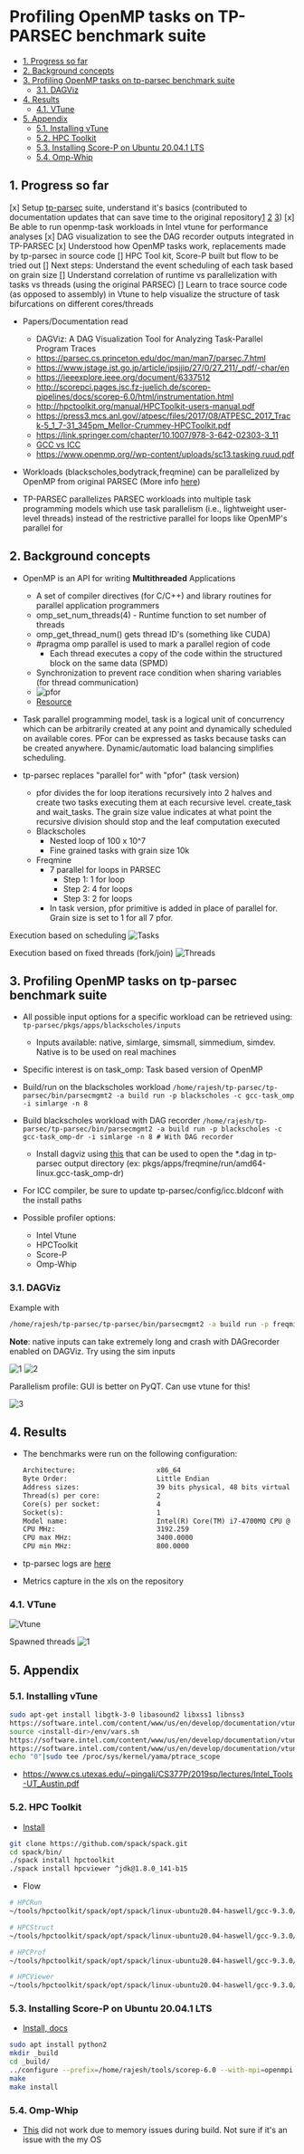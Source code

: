 <!-- no_toc -->

# Profiling OpenMP tasks on TP-PARSEC benchmark suite

- [1. Progress so far](#1-progress-so-far)
- [2. Background concepts](#2-background-concepts)
- [3. Profiling OpenMP tasks on tp-parsec benchmark suite](#3-profiling-openmp-tasks-on-tp-parsec-benchmark-suite)
  - [3.1. DAGViz](#31-dagviz)
- [4. Results](#4-results)
  - [4.1. VTune](#41-vtune)
- [5. Appendix](#5-appendix)
  - [5.1. Installing vTune](#51-installing-vtune)
  - [5.2. HPC Toolkit](#52-hpc-toolkit)
  - [5.3. Installing Score-P on Ubuntu 20.04.1 LTS](#53-installing-score-p-on-ubuntu-20041-lts)
  - [5.4. Omp-Whip](#54-omp-whip)

## 1. Progress so far

[x] Setup [tp-parsec](https://github.com/massivethreads/tp-parsec) suite, understand it's basics (contributed to documentation updates that can save time to the original repository[1](https://github.com/massivethreads/tp-parsec/pull/2) [2](https://github.com/massivethreads/tp-parsec/pull/3) [3](https://github.com/massivethreads/dagviz/pull/2))
[x] Be able to run openmp-task workloads in Intel vtune for performance analyses
[x] DAG visualization to see the DAG recorder outputs integrated in TP-PARSEC
[x] Understood how OpenMP tasks work, replacements made by tp-parsec in source code
[] HPC Tool kit, Score-P built but flow to be tried out
[] Next steps: Understand the event scheduling of each task based on grain size
[] Understand correlation of runtime vs parallelization with tasks vs threads (using the original PARSEC)
[] Learn to trace source code (as opposed to assembly) in Vtune to help visualize the structure of task bifurcations on different cores/threads

- Papers/Documentation read
  - DAGViz: A DAG Visualization Tool for Analyzing Task-Parallel Program Traces
  - https://parsec.cs.princeton.edu/doc/man/man7/parsec.7.html
  - https://www.jstage.jst.go.jp/article/ipsjjip/27/0/27_211/_pdf/-char/en
  - https://ieeexplore.ieee.org/document/6337512
  - http://scorepci.pages.jsc.fz-juelich.de/scorep-pipelines/docs/scorep-6.0/html/instrumentation.html
  - http://hpctoolkit.org/manual/HPCToolkit-users-manual.pdf
  - https://press3.mcs.anl.gov//atpesc/files/2017/08/ATPESC_2017_Track-5_1_7-31_345pm_Mellor-Crummey-HPCToolkit.pdf
  - https://link.springer.com/chapter/10.1007/978-3-642-02303-3_11
  - [GCC vs ICC](http://citeseerx.ist.psu.edu/viewdoc/download?doi=10.1.1.679.1280&rep=rep1&type=pdf#:~:text=GCC%20stands%20for%20%E2%80%9CGNU%20Compiler,and%20Intel%2Dbased%20Android%20devices.)
  - https://www.openmp.org//wp-content/uploads/sc13.tasking.ruud.pdf

- Workloads (blackscholes,bodytrack,freqmine) can be parallelized by OpenMP from original PARSEC (More info [here](http://wiki.cs.princeton.edu/index.php/PARSEC))
- TP-PARSEC parallelizes PARSEC workloads into multiple task programming models which use task parallelism (i.e., lightweight user-level threads) instead of the restrictive parallel for loops like OpenMP's parallel for

## 2. Background concepts

- OpenMP is an API for writing **Multithreaded** Applications
  - A set of compiler directives (for C/C++) and library routines for parallel application programmers
  - omp_set_num_threads(4) - Runtime function to set number of threads
  - omp_get_thread_num() gets thread ID's (something like CUDA)
  - #pragma omp parallel is used to mark a parallel region of code
    - Each thread executes a copy of the code within the structured block on the same data (SPMD)
  - Synchronization to prevent race condition when sharing variables (for thread communication)
  - ![pfor](images/2020-11-02-15-56-22.png)
  - [Resource](https://www.openmp.org/wp-content/uploads/omp-hands-on-SC08.pdf)

- Task parallel programming model, task is a logical unit of concurrency which can be arbitrarily created at any point and dynamically scheduled on available cores. PFor can be expressed as tasks because tasks can be created anywhere. Dynamic/automatic load balancing simplifies scheduling.
- tp-parsec replaces "parallel for" with "pfor" (task version)
  - pfor divides the for loop iterations recursively into 2 halves and create two tasks executing them at each recursive level. create_task and wait_tasks. The grain size value indicates at what point the recursive division should stop and the leaf computation executed
  - Blackscholes
    - Nested loop of 100 x 10^7
    - Fine grained tasks with grain size 10k
  - Freqmine
    - 7 parallel for loops in PARSEC
      - Step 1: 1 for loop
      - Step 2: 4 for loops
      - Step 3: 2 for loops
    - In task version, pfor primitive is added in place of parallel for. Grain size is set to 1 for all 7 pfor.

Execution based on scheduling
![Tasks](images/2020-11-02-16-55-05.png)

Execution based on fixed threads (fork/join)
![Threads](images/2020-11-02-16-58-18.png)

## 3. Profiling OpenMP tasks on tp-parsec benchmark suite

- All possible input options for a specific workload can be retrieved using: ```tp-parsec/pkgs/apps/blackscholes/inputs```
  - Inputs available: native, simlarge, simsmall, simmedium, simdev. Native is to be used on real machines
- Specific interest is on task_omp: Task based version of OpenMP

- Build/run on the blackscholes workload
```/home/rajesh/tp-parsec/tp-parsec/bin/parsecmgmt2 -a build run -p blackscholes -c gcc-task_omp -i simlarge -n 8```

- Build blackscholes workload with DAG recorder
```/home/rajesh/tp-parsec/tp-parsec/bin/parsecmgmt2 -a build run -p blackscholes -c gcc-task_omp-dr -i simlarge -n 8 # With DAG recorder```
  - Install dagviz using [this](https://github.com/massivethreads/dagviz) that can be used to open the *.dag in tp-parsec output directory (ex: pkgs/apps/freqmine/run/amd64-linux.gcc-task_omp-dr)

- For ICC compiler, be sure to update tp-parsec/config/icc.bldconf with the install paths

- Possible profiler options:
  - Intel Vtune
  - HPCToolkit
  - Score-P
  - Omp-Whip

### 3.1. DAGViz

Example with
```bash
/home/rajesh/tp-parsec/tp-parsec/bin/parsecmgmt2 -a build run -p freqmine -c gcc-task_omp-dr -i simlarge -n 8
```

**Note**: native inputs can take extremely long and crash with DAGrecorder enabled on DAGViz. Try using the sim inputs

![1](images/2020-11-01-17-20-39.png)
![2](images/2020-11-01-17-21-06.png)

Parallelism profile: GUI is better on PyQT. Can use vtune for this!

![3](images/2020-11-01-17-24-48.png)

## 4. Results

- The benchmarks were run on the following configuration:

  ```txt
  Architecture:                    x86_64
  Byte Order:                      Little Endian
  Address sizes:                   39 bits physical, 48 bits virtual
  Thread(s) per core:              2
  Core(s) per socket:              4
  Socket(s):                       1
  Model name:                      Intel(R) Core(TM) i7-4700MQ CPU @ 2.40GHz
  CPU MHz:                         3192.259
  CPU max MHz:                     3400.0000
  CPU min MHz:                     800.0000
  ```

- tp-parsec logs are [here](./tp-parsec/logs)
- Metrics capture in the xls on the repository

### 4.1. VTune

![Vtune](images/2020-11-01-15-49-09.png)

Spawned threads
![1](images/2020-11-01-15-51-35.png)

## 5. Appendix

### 5.1. Installing vTune

```bash
sudo apt-get install libgtk-3-0 libasound2 libxss1 libnss3
https://software.intel.com/content/www/us/en/develop/documentation/vtune-install-guide-linux/top/user-interface-install.html#user-interface-install
source <install-dir>/env/vars.sh
https://software.intel.com/content/www/us/en/develop/documentation/vtune-help/top/set-up-analysis-target/linux-targets/building-and-installing-the-sampling-drivers-for-linux-targets.html
https://software.intel.com/content/www/us/en/develop/documentation/vtune-help/top/installation/verify-linux-installation.html
echo "0"|sudo tee /proc/sys/kernel/yama/ptrace_scope
```

- https://www.cs.utexas.edu/~pingali/CS377P/2019sp/lectures/Intel_Tools-UT_Austin.pdf

### 5.2. HPC Toolkit

- [Install](http://hpctoolkit.org/software.html)

```bash
git clone https://github.com/spack/spack.git
cd spack/bin/
./spack install hpctoolkit
./spack install hpcviewer ^jdk@1.8.0_141-b15

```

- Flow

```bash
# HPCRun
~/tools/hpctoolkit/spack/opt/spack/linux-ubuntu20.04-haswell/gcc-9.3.0/hpctoolkit-2020.08.03-gxrlef3hst5bjnlmmnny4ypagzdv55cd/bin/hpcrun /home/rajesh/tp-parsec/tp-parsec/bin/parsecmgmt2 -a build run -p bodytrack -c gcc-task_omp -i native -n 2

# HPCStruct
~/tools/hpctoolkit/spack/opt/spack/linux-ubuntu20.04-haswell/gcc-9.3.0/hpctoolkit-2020.08.03-gxrlef3hst5bjnlmmnny4ypagzdv55cd/bin/hpcstruct /home/rajesh/tp-parsec/tp-parsec/pkgs/apps/bodytrack/inst/amd64-linux.gcc-task_omp/bin/bodytrack

# HPCProf
~/tools/hpctoolkit/spack/opt/spack/linux-ubuntu20.04-haswell/gcc-9.3.0/hpctoolkit-2020.08.03-gxrlef3hst5bjnlmmnny4ypagzdv55cd/bin/hpcprof --structure bodytrack.hpcstruct -I /home/rajesh/tp-parsec/tp-parsec/pkgs/apps/bodytrack/inst/amd64-linux.gcc-task_omp/bin/bodytrack/+ hpctoolkit-basename-measurements hpctoolkit-bash-measurements hpctoolkit-cat-measurements hpctoolkit-date-measurements hpctoolkit-dirname-measurements hpctoolkit-expr-measurements hpctoolkit-mkdir-measurements hpctoolkit-rm-measurements hpctoolkit-tee-measurements

# HPCViewer
~/tools/hpctoolkit/spack/opt/spack/linux-ubuntu20.04-haswell/gcc-9.3.0/hpcviewer-2020.07-5jhzze7aivxmalacdujvlgpqz662r5yz/bin/hpcviewer hpctoolkit-basename-database
```

### 5.3. Installing Score-P on Ubuntu 20.04.1 LTS

- [Install, docs](https://www.vi-hps.org/projects/score-p/)

```bash
sudo apt install python2
mkdir _build
cd _build/
../configure --prefix=/home/rajesh/tools/scorep-6.0 --with-mpi=openmpi
make
make install
```

### 5.4. Omp-Whip

- [This](https://github.com/rutgers-apl/omp-whip.git) did not work due to memory issues during build. Not sure if it's an issue with the my OS